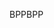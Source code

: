 <span data-ttu-id="8ec59-101">BPP</span><span class="sxs-lookup"><span data-stu-id="8ec59-101">BPP</span></span>
